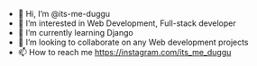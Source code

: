- 👋 Hi, I’m @its-me-duggu
- 👀 I’m interested in Web Development, Full-stack developer
- 🌱 I’m currently learning Django
- 💞️ I’m looking to collaborate on any Web development projects 
- 📫 How to reach me https://instagram.com/its_me_duggu

<!---
its-me-duggu/its-me-duggu is a ✨ special ✨ repository because its `README.md` (this file) appears on your GitHub profile.
You can click the Preview link to take a look at your changes.
--->
